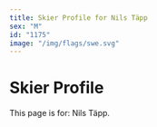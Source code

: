 ```yaml
---
title: Skier Profile for Nils Täpp
sex: "M"
id: "1175"
image: "/img/flags/swe.svg" 
---
```


# Skier Profile

This page is for: Nils Täpp.
    